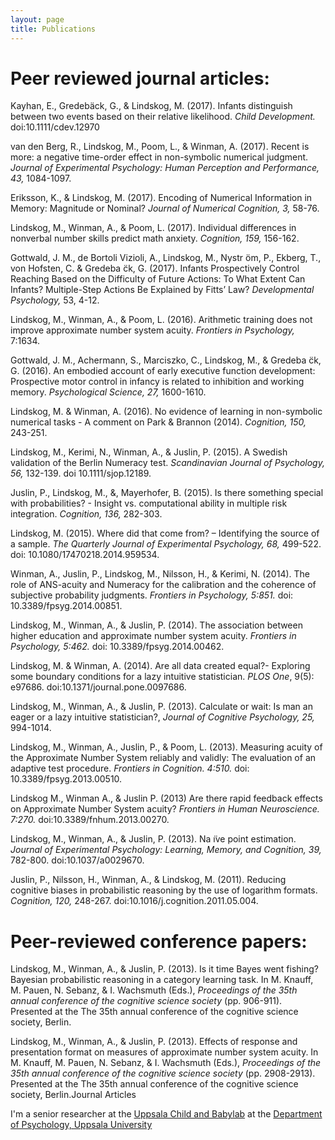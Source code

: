 ```yaml
---
layout: page
title: Publications
---
```


# Peer reviewed journal articles:

Kayhan, E., Gredebäck, G., & Lindskog, M. (2017). Infants distinguish between two events based on their relative likelihood. *Child Development.* doi:10.1111/cdev.12970 


van den Berg, R., Lindskog, M., Poom, L., & Winman, A. (2017). Recent is more: a negative time-order effect in non-symbolic numerical judgment. *Journal of Experimental Psychology: Human Perception and Performance, 43,* 1084-1097.

Eriksson, K., & Lindskog, M. (2017). Encoding of Numerical Information in Memory: Magnitude or Nominal? *Journal of Numerical Cognition, 3,* 58-76.

Lindskog, M., Winman, A., & Poom, L. (2017). Individual differences in nonverbal number skills predict math anxiety. *Cognition, 159,* 156-162. 

Gottwald, J. M., de Bortoli Vizioli, A., Lindskog, M., Nystr ̈om, P., Ekberg, T., von Hofsten, C. & Gredeba ̈ck, G. (2017). Infants Prospectively Control Reaching Based on the Difficulty of Future Actions: To What Extent Can Infants? Multiple-Step Actions Be Explained by Fitts’ Law? *Developmental Psychology,* 53, 4-12.

Lindskog, M., Winman, A., & Poom, L. (2016). Arithmetic training does not improve approximate number system acuity. *Frontiers in Psychology,* 7:1634.

Gottwald, J. M., Achermann, S., Marciszko, C., Lindskog, M., & Gredeba ̈ck, G. (2016). An embodied account of early executive function development: Prospective motor control in infancy is related to inhibition and working memory. *Psychological Science, 27,* 1600-1610. 

Lindskog, M. & Winman, A. (2016). No evidence of learning in non-symbolic numerical tasks - A comment on Park & Brannon (2014). *Cognition, 150,* 243-251. 

Lindskog, M., Kerimi, N., Winman, A., & Juslin, P. (2015). A Swedish validation of the Berlin Numeracy test. *Scandinavian Journal of Psychology, 56,* 132-139. doi 10.1111/sjop.12189. 

Juslin, P., Lindskog, M., &, Mayerhofer, B. (2015). Is there something special with probabilities? - Insight vs. computational ability in multiple risk integration. *Cognition, 136,* 282-303.

Lindskog, M. (2015). Where did that come from? – Identifying the source of a sample. *The Quarterly Journal of Experimental Psychology, 68,* 499-522. doi: 10.1080/17470218.2014.959534. 

Winman, A., Juslin, P., Lindskog, M., Nilsson, H., & Kerimi, N. (2014). The role of ANS-acuity and Numeracy for the calibration and the coherence of subjective probability judgments. *Frontiers in Psychology, 5:851.* doi: 10.3389/fpsyg.2014.00851.

Lindskog, M., Winman, A., & Juslin, P. (2014). The association between higher education and approximate number system acuity. *Frontiers in Psychology, 5:462.* doi: 10.3389/fpsyg.2014.00462.

Lindskog, M. & Winman, A. (2014). Are all data created equal?- Exploring some boundary conditions for a lazy intuitive statistician. *PLOS One*, 9(5): e97686. doi:10.1371/journal.pone.0097686. 

Lindskog, M., Winman, A., & Juslin, P. (2013). Calculate or wait: Is man an eager or a lazy intuitive statistician?, *Journal of Cognitive Psychology, 25,* 994-1014.

Lindskog, M., Winman, A., Juslin, P., & Poom, L. (2013). Measuring acuity of the Approximate Number System reliably and validly: The evaluation of an adaptive test procedure. *Frontiers in Cognition. 4:510.* doi: 10.3389/fpsyg.2013.00510.

Lindskog M., Winman A., & Juslin P. (2013) Are there rapid feedback effects on Approximate Number System acuity? *Frontiers in Human Neuroscience. 7:270.* doi:10.3389/fnhum.2013.00270. 

Lindskog, M., Winman, A., & Juslin, P. (2013). Na ̈ıve point estimation. *Journal of Experimental Psychology: Learning, Memory, and Cognition, 39,* 782-800. doi:10.1037/a0029670.

Juslin, P., Nilsson, H., Winman, A., & Lindskog, M. (2011). Reducing cognitive biases in probabilistic reasoning by the use of logarithm formats. *Cognition, 120,* 248-267. doi:10.1016/j.cognition.2011.05.004. 

# Peer-reviewed conference papers:

Lindskog, M., Winman, A., & Juslin, P. (2013). Is it time Bayes went fishing? Bayesian probabilistic reasoning in a category learning task. In M. Knauff, M. Pauen, N. Sebanz, & I. Wachsmuth (Eds.), *Proceedings of the 35th annual conference of the cognitive science society* (pp. 906-911). Presented at the The 35th annual conference of the cognitive science society, Berlin.

Lindskog, M., Winman, A., & Juslin, P. (2013). Effects of response and presentation format on measures of approximate number system acuity. In M. Knauff, M. Pauen, N. Sebanz, & I. Wachsmuth (Eds.), *Proceedings of the 35th annual conference of the cognitive science society* (pp. 2908-2913). Presented at the The 35th annual conference of the cognitive science society, Berlin.Journal Articles


I'm a senior researcher at the [Uppsala Child and Babylab](http://www.babylab.se) at the [Department of Psychology, Uppsala University](http://www.psyl.uu.se)